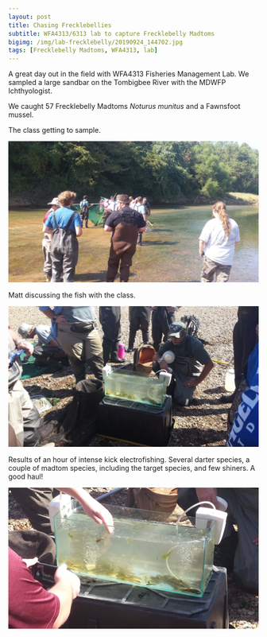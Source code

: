 ```yaml
---
layout: post
title: Chasing Frecklebellies
subtitle: WFA4313/6313 lab to capture Frecklebelly Madtoms
bigimg: /img/lab-frecklebelly/20190924_144702.jpg
tags: [Frecklebelly Madtoms, WFA4313, lab]
---
```



A great day out in the field with WFA4313 Fisheries Management Lab. We
sampled a large sandbar on the Tombigbee River with the MDWFP Ichthyologist. 


We caught 57 Frecklebelly Madtoms _Noturus munitus_ and a Fawnsfoot mussel.



The class getting to sample.

![](/img/lab-frecklebelly/20190924_144657.jpg)


Matt discussing the fish with the class. 

![](/img/lab-frecklebelly/20190924_150317.jpg)

Results of an hour of intense kick electrofishing. Several darter species, a couple of madtom species, including
the target species, and few shiners. A good haul!

![](/img/lab-frecklebelly/20190924_150326.jpg)
